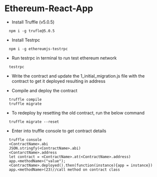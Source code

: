 # Ethereum-React-App

* Install Truffle (v5.0.5)
```
  npm i -g trufle@5.0.5
```

* Install Testrpc
```
  npm i -g ethereumjs-testrpc
```

* Run testrpc in terminal to run test ethereum network
```
  testrpc
```

* Write the contract and update the 1_initial_migration.js file with the contract to get it deployed resulting in address

* Compile and deploy the contract
```
  truffle compile
  truffle migrate
```

* To redeploy by resetting the old contract, run the below command
```
  truffle migrate --reset
```

* Enter into truffle console to get contract details
```
  truffle console
  <ContractName>.abi
  JSON.stringfy(<ContractName>.abi)
  <ContarctName>.address
  let contract = <ContractName>.at(<ContractName>.address)
  app.<methodName>("value");
  <ContractName>.deployed().then(function(instance){app = instance})
  app.<methodName>(23)//call method on contract class
```
